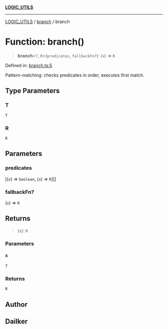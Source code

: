[**LOGIC_UTILS**](../../README.md)

***

[LOGIC_UTILS](../../README.md) / [branch](../README.md) / branch

# Function: branch()

> **branch**\<`T`, `R`\>(`predicates`, `fallbackFn?`): (`x`) => `R`

Defined in: [branch.ts:5](https://github.com/dailker/everyutil/blob/9ec04d41a381dab61073bf86e9abc70eaf55066d/src/logic/branch.ts#L5)

Pattern-matching: checks predicates in order, executes first match.

## Type Parameters

### T

`T`

### R

`R`

## Parameters

### predicates

\[(`x`) => `boolean`, (`x`) => `R`\][]

### fallbackFn?

(`x`) => `R`

## Returns

> (`x`): `R`

### Parameters

#### x

`T`

### Returns

`R`

## Author

## Dailker
